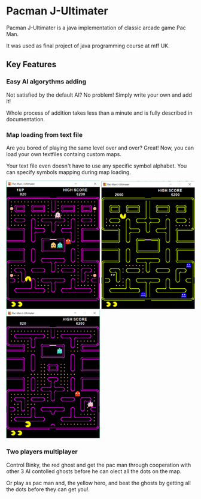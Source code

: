 # Pacman J-Ultimater
Pacman J-Ultimater is a java implementation of classic arcade game Pac Man.

It was used as final project of java programming course at mff UK.

## Key Features
### Easy AI algorythms adding

Not satisfied by the default AI? No problem! Simply write your own and add it!

Whole process of addition takes less than a minute and is fully described in documentation.

### Map loading from text file

Are you bored of playing the same level over and over? Great! Now, you can load your own textfiles containg custom maps.

Your text file even doesn't have to use any specific symbol alphabet. You can specify symbols mapping during map loading.

<p>
  <img src="https://github.com/Fezzzi/Pacman-J-Ultimater/blob/master/screen0.png" height="auto" width="250px">
  <img src="https://github.com/Fezzzi/Pacman-J-Ultimater/blob/master/screen1.png" height="auto" width="250px">
  <img src="https://github.com/Fezzzi/Pacman-J-Ultimater/blob/master/screen2.png" height="auto" width="250px">
</p>

### Two players multiplayer

Control Binky, the red ghost and get the pac man through cooperation with other 3 AI contolled ghosts before he can olect all the dots on the map.

Or play as pac man and, the yellow hero, and beat the ghosts by getting all the dots before they can get you!.
